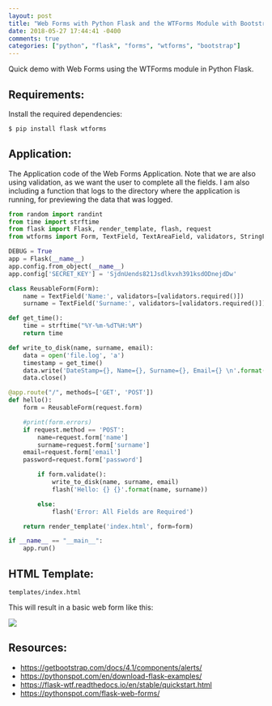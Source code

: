 ```yaml
---
layout: post
title: "Web Forms with Python Flask and the WTForms Module with Bootstrap"
date: 2018-05-27 17:44:41 -0400
comments: true
categories: ["python", "flask", "forms", "wtforms", "bootstrap"] 
---
```


Quick demo with Web Forms using the WTForms module in Python Flask.

## Requirements:

Install the required dependencies:

```bash
$ pip install flask wtforms
```

## Application:

The Application code of the Web Forms Application. Note that we are also using validation, as we want the user to complete all the fields. I am also including a function that logs to the directory where the application is running, for previewing the data that was logged.

```python app.py
from random import randint
from time import strftime
from flask import Flask, render_template, flash, request
from wtforms import Form, TextField, TextAreaField, validators, StringField, SubmitField

DEBUG = True
app = Flask(__name__)
app.config.from_object(__name__)
app.config['SECRET_KEY'] = 'SjdnUends821Jsdlkvxh391ksdODnejdDw'

class ReusableForm(Form):
    name = TextField('Name:', validators=[validators.required()])
    surname = TextField('Surname:', validators=[validators.required()])

def get_time():
    time = strftime("%Y-%m-%dT%H:%M")
    return time

def write_to_disk(name, surname, email):
    data = open('file.log', 'a')
    timestamp = get_time()
    data.write('DateStamp={}, Name={}, Surname={}, Email={} \n'.format(timestamp, name, surname, email))
    data.close()

@app.route("/", methods=['GET', 'POST'])
def hello():
    form = ReusableForm(request.form)

    #print(form.errors)
    if request.method == 'POST':
        name=request.form['name']
        surname=request.form['surname']
	email=request.form['email']
	password=request.form['password']

        if form.validate():
            write_to_disk(name, surname, email)
            flash('Hello: {} {}'.format(name, surname))

        else:
            flash('Error: All Fields are Required')

    return render_template('index.html', form=form)

if __name__ == "__main__":
    app.run()
```

## HTML Template:

`templates/index.html`

<script src="https://gist.github.com/ruanbekker/f552f1e57aeb038e8c10b148ed1e4c2b.js"></script>

This will result in a basic web form like this:

![](https://i.snag.gy/3x98UV.jpg)

## Resources:

- https://getbootstrap.com/docs/4.1/components/alerts/
- https://pythonspot.com/en/download-flask-examples/
- https://flask-wtf.readthedocs.io/en/stable/quickstart.html
- https://pythonspot.com/flask-web-forms/
